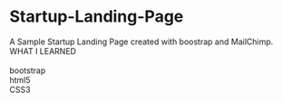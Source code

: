 # Startup-Landing-Page
A Sample Startup Landing Page created with boostrap and MailChimp.\
WHAT I LEARNED\
\
bootstrap\
html5\
CSS3
